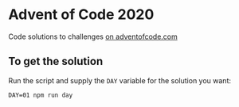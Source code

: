 # Advent of Code 2020

Code solutions to challenges [on adventofcode.com](https://adventofcode.com/)

## To get the solution

Run the script and supply the `DAY` variable for the solution you want:

```
DAY=01 npm run day
```
